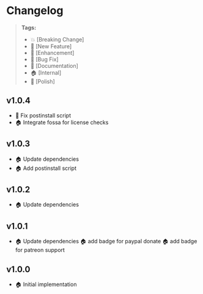 # Changelog


> **Tags:**
> - :boom:       [Breaking Change]
> - :rocket:     [New Feature]
> - :lollipop:   [Enhancement]
> - :bug:        [Bug Fix]
> - :memo:       [Documentation]
> - :house:      [Internal]
> - :nail_care:  [Polish]


## v1.0.4
* :bug: Fix postinstall script
* :house: Integrate fossa for license checks


## v1.0.3
* :house: Update dependencies
* :house: Add postinstall script


## v1.0.2
* :house: Update dependencies


## v1.0.1
* :house: Update dependencies
:house: add badge for paypal donate
:house: add badge for patreon support


## v1.0.0
* :house: Initial implementation